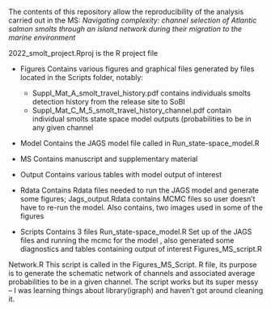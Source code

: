 The contents of this repository allow the reproducibility of the analysis carried out in the MS: *Navigating complexity: channel selection of Atlantic salmon smolts through an island network during their migration to the marine environment*


2022_smolt_project.Rproj is the R project file

+ Figures
Contains various figures and graphical files generated by files located in the Scripts folder, notably:
  - Suppl_Mat_A_smolt_travel_history.pdf contains individuals smolts detection history from the release site to SoBI
  - Suppl_Mat_C_M_5_smolt_travel_history_channel.pdf contain individual smolts state space model outputs (probabilities to be in any given channel

+ Model
Contains the JAGS model file called in Run_state-space_model.R
+ MS
Contains manuscript and supplementary material
+ Output
Contains various tables with model output of interest
+ Rdata
Contains Rdata files needed to run the JAGS model and generate some figures; Jags_output.Rdata contains MCMC files so user doesn’t have to re-run the model.
Also contains, two images used in some of the figures
+ Scripts
Contains 3 files
Run_state-space_model.R
Set up of the JAGS files and running the mcmc for the model , also generated some diagnostics and tables containing output of interest
Figures_MS_script.R


Network.R  This script is called in the Figures_MS_Script. R file, its purpose is to generate the schematic network of channels and associated average probabilities to be in a given channel. The script works but its super messy – I was learning things about library(igraph) and haven’t got around cleaning it.
